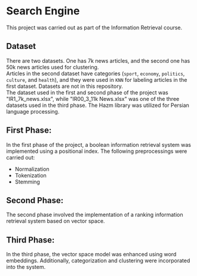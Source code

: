 # Search Engine

This project was carried out as part of the Information Retrieval course.
## Dataset
There are two datasets. One has 7k news articles, and the second one has 50k news articles used for clustering.   
Articles in the second dataset have categories (`sport`, `economy`, `politics`, `culture`, and `health`), and they were used in `KNN` for labeling articles in the first dataset. Datasets are not in this repository.  
The dataset used in the first and second phase of the project was "IR1_7k_news.xlsx", while "IR00_3_11k News.xlsx" was one of the three datasets used in the third phase. The Hazm library was utilized for Persian language processing.  

## First Phase:
In the first phase of the project, a boolean information retrieval system was implemented using a positional index. The following preprocessings were carried out:

- Normalization
- Tokenization
- Stemming  
## Second Phase:
The second phase involved the implementation of a ranking information retrieval system based on vector space.

## Third Phase:
In the third phase, the vector space model was enhanced using word embeddings. Additionally, categorization and clustering were incorporated into the system.
